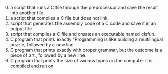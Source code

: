 0.  a script that runs a C file through the preprocessor and save the result into another file.
1. a script that compiles a C file but does not link.
2.  script that generates the assembly code of a C code and save it in an output file
3. script that compiles a C file and creates an executable named cisfun.
4. C program that prints exactly "Programming is like building a multilingual puzzle, followed by a new line.
5.  C program that prints exactly with proper grammar, but the outcome is a piece of art,, followed by a new line.
6.  C program that prints the size of various types on the computer it is compiled and run on
